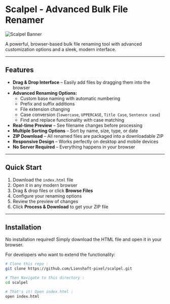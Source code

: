 #  Scalpel - Advanced Bulk File Renamer

![Scalpel Banner](https://glitchyn.online/images/Scalpel_logo.png)

A powerful, browser-based bulk file renaming tool with advanced customization options and a sleek, modern interface.

---

##  Features

- **Drag & Drop Interface** – Easily add files by dragging them into the browser  
- **Advanced Renaming Options:**
  - Custom base naming with automatic numbering  
  - Prefix and suffix additions  
  - File extension changing  
  - Case conversion (`lowercase`, `UPPERCASE`, `Title Case`, `Sentence case`)  
  - Find and replace functionality with case matching  
- **Real-time Preview** – See filename changes before processing  
- **Multiple Sorting Options** – Sort by name, size, type, or date  
- **ZIP Download** – All renamed files are packaged into a downloadable ZIP  
- **Responsive Design** – Works perfectly on desktop and mobile devices  
- **No Server Required** – Everything happens in your browser  

---

##  Quick Start

1. Download the `index.html` file  
2. Open it in any modern browser  
3. Drag & drop files or click **Browse Files**  
4. Configure your renaming options  
5. Review the preview of changes  
6. Click **Process & Download** to get your ZIP file  

---

##  Installation

No installation required! Simply download the HTML file and open it in your browser.  

For developers who want to extend the functionality:

```bash
# Clone this repo :
git clone https://github.com/Lionshaft-pixel/scalpel.git

# Then Navigate to this directory :
cd scalpel

# That's it! Open index.html :
open index.html
